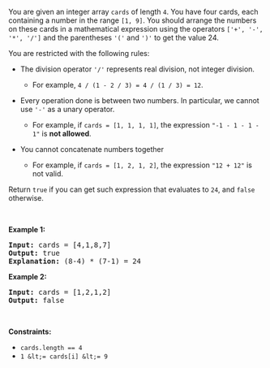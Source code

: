 You are given an integer array `` cards `` of length `` 4 ``. You have four cards, each containing a number in the range `` [1, 9] ``. You should arrange the numbers on these cards in a mathematical expression using the operators `` ['+', '-', '*', '/'] `` and the parentheses `` '(' `` and `` ')' `` to get the value 24.

You are restricted with the following rules:

*   The division operator `` '/' `` represents real division, not integer division.	
    
    *   For example, `` 4 / (1 - 2 / 3) = 4 / (1 / 3) = 12 ``.
    
    
    
*   Every operation done is between two numbers. In particular, we cannot use `` '-' `` as a unary operator.	
    
    *   For example, if `` cards = [1, 1, 1, 1] ``, the expression `` "-1 - 1 - 1 - 1" `` is __not allowed__.
    
    
    
*   You cannot concatenate numbers together	
    
    *   For example, if `` cards = [1, 2, 1, 2] ``, the expression `` "12 + 12" `` is not valid.
    
    
    

Return `` true `` if you can get such expression that evaluates to `` 24 ``, and `` false `` otherwise.

&nbsp;

__Example 1:__

<pre>
<strong>Input:</strong> cards = [4,1,8,7]
<strong>Output:</strong> true
<strong>Explanation:</strong> (8-4) * (7-1) = 24
</pre>

__Example 2:__

<pre>
<strong>Input:</strong> cards = [1,2,1,2]
<strong>Output:</strong> false
</pre>

&nbsp;

__Constraints:__

*   `` cards.length == 4 ``
*   `` 1 &lt;= cards[i] &lt;= 9 ``